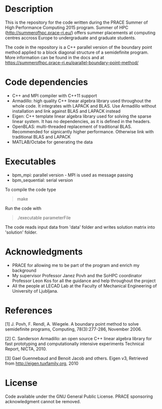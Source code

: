 Description
===========
This is the repository for the code written during the PRACE Summer of High Performance Computing 2015 program. Summer of HPC (http://summerofhpc.prace-ri.eu/) offers summer placements at computing centres accross Europe to undergraduate and graduate students.

The code in the repository is a C++ parallel version of the boundary point method applied to a block diagonal structure of a semidefinite program. More information can be found in the docs and at https://summerofhpc.prace-ri.eu/parallel-boundary-point-method/

Code dependencies
===========
* C++ and MPI compiler with C++11 support
* Armadillo: high quality C++ linear algebra library used throughout the whole code. It integrates with LAPACK and BLAS. Use Armadillo without installation and link against BLAS and LAPACK instead
* Eigen: C++ template linear algebra library used for solving the sparse linear system. It has no dependencies, as it is defined in the headers.
* OpenBLAS: multi-threaded replacement of traditional BLAS. Recommended for signicantly higher performance. Otherwise link with traditional BLAS and LAPACK
* MATLAB/Octabe for generating the data

Executables
===========
* bpm_mpi: parallel version - MPI is used as message passing
* bpm_sequential: serial version

To compile the code type

>make

Run the code with

>./executable parameterFile

The code reads input data from 'data' folder and writes solution matrix into 'solution' folder.

Acknowledgments
===========
* PRACE for allowing me to be part of the program and enrich my background
* My supervisor Professor Janez Povh and the SoHPC coordinator Professor Leon Kos for all the guidance and help throughout the project
* All the people at LECAD Lab at the Faculty of Mechanical Engineering of University of Ljubljana.

References
===========
[1] J. Povh, F. Rendl, A. Wiegele. A boundary point method to solve semidefinite programs, Computing, 78(3):277-286, November 2006.

[2] C. Sanderson Armadillo: an open source C++ linear algebra library for fast prototyping and computationally intensive experiments Technical Report, NICTA, 2010.

[3] Gael Guennebaud and Benoit Jacob and others. Eigen v3, Retrieved from http://eigen.tuxfamily.org, 2010

License
===========
Code available under the GNU General Public License. PRACE sponsoring acknowledgment cannot be removed.
